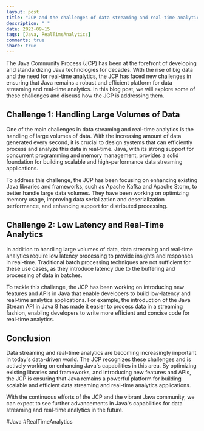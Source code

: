 ```yaml
---
layout: post
title: "JCP and the challenges of data streaming and real-time analytics in Java"
description: " "
date: 2023-09-15
tags: [Java, RealTimeAnalytics]
comments: true
share: true
---
```


The Java Community Process (JCP) has been at the forefront of developing and standardizing Java technologies for decades. With the rise of big data and the need for real-time analytics, the JCP has faced new challenges in ensuring that Java remains a robust and efficient platform for data streaming and real-time analytics. In this blog post, we will explore some of these challenges and discuss how the JCP is addressing them.

## Challenge 1: Handling Large Volumes of Data

One of the main challenges in data streaming and real-time analytics is the handling of large volumes of data. With the increasing amount of data generated every second, it is crucial to design systems that can efficiently process and analyze this data in real-time. Java, with its strong support for concurrent programming and memory management, provides a solid foundation for building scalable and high-performance data streaming applications.

To address this challenge, the JCP has been focusing on enhancing existing Java libraries and frameworks, such as Apache Kafka and Apache Storm, to better handle large data volumes. They have been working on optimizing memory usage, improving data serialization and deserialization performance, and enhancing support for distributed processing.

## Challenge 2: Low Latency and Real-Time Analytics

In addition to handling large volumes of data, data streaming and real-time analytics require low latency processing to provide insights and responses in real-time. Traditional batch processing techniques are not sufficient for these use cases, as they introduce latency due to the buffering and processing of data in batches.

To tackle this challenge, the JCP has been working on introducing new features and APIs in Java that enable developers to build low-latency and real-time analytics applications. For example, the introduction of the Java Stream API in Java 8 has made it easier to process data in a streaming fashion, enabling developers to write more efficient and concise code for real-time analytics.

## Conclusion

Data streaming and real-time analytics are becoming increasingly important in today's data-driven world. The JCP recognizes these challenges and is actively working on enhancing Java's capabilities in this area. By optimizing existing libraries and frameworks, and introducing new features and APIs, the JCP is ensuring that Java remains a powerful platform for building scalable and efficient data streaming and real-time analytics applications.

With the continuous efforts of the JCP and the vibrant Java community, we can expect to see further advancements in Java's capabilities for data streaming and real-time analytics in the future.

#Java #RealTimeAnalytics